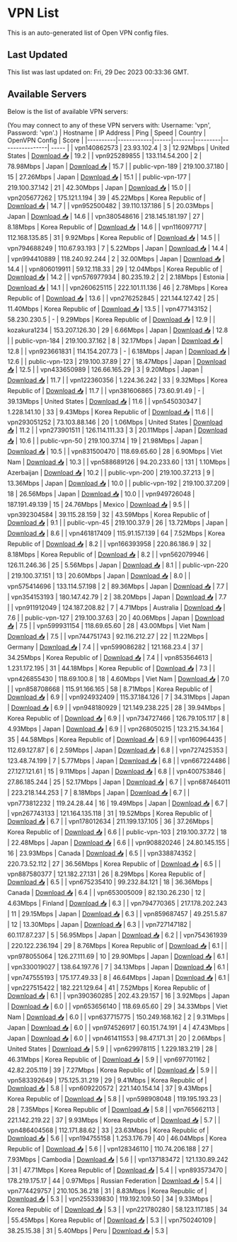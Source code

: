 # VPN List

This is an auto-generated list of Open VPN config files.

## Last Updated

This list was last updated on: Fri, 29 Dec 2023 00:33:36 GMT.

## Available Servers

Below is the list of available VPN servers:

(You may connect to any of these VPN servers with: Username: 'vpn', Password: 'vpn'.)
| Hostname | IP Address | Ping | Speed | Country | OpenVPN Config | Score |
|----------|------------|------|-------|---------|----------------| ----- |
| vpn140862573 | 23.93.102.4 | 3 | 12.92Mbps | United States | [Download 📥](./configs/server_0_US.ovpn) | 19.2 |
| vpn925289855 | 133.114.54.200 | 2 | 78.98Mbps | Japan | [Download 📥](./configs/server_1_JP.ovpn) | 15.7 |
| public-vpn-189 | 219.100.37.180 | 15 | 27.26Mbps | Japan | [Download 📥](./configs/server_2_JP.ovpn) | 15.1 |
| public-vpn-177 | 219.100.37.142 | 21 | 42.30Mbps | Japan | [Download 📥](./configs/server_3_JP.ovpn) | 15.0 |
| vpn205677262 | 175.121.1.194 | 39 | 45.22Mbps | Korea Republic of | [Download 📥](./configs/server_4_KR.ovpn) | 14.7 |
| vpn952500482 | 39.110.137.186 | 5 | 20.03Mbps | Japan | [Download 📥](./configs/server_5_JP.ovpn) | 14.6 |
| vpn380548616 | 218.145.181.197 | 27 | 8.18Mbps | Korea Republic of | [Download 📥](./configs/server_6_KR.ovpn) | 14.6 |
| vpn116097717 | 112.168.135.85 | 31 | 9.92Mbps | Korea Republic of | [Download 📥](./configs/server_7_KR.ovpn) | 14.5 |
| vpn794688249 | 110.67.93.193 | 7 | 5.22Mbps | Japan | [Download 📥](./configs/server_8_JP.ovpn) | 14.4 |
| vpn994410889 | 118.240.92.244 | 2 | 32.00Mbps | Japan | [Download 📥](./configs/server_9_JP.ovpn) | 14.4 |
| vpn806019911 | 59.12.118.33 | 29 | 12.04Mbps | Korea Republic of | [Download 📥](./configs/server_10_KR.ovpn) | 14.2 |
| vpn576977934 | 80.235.19.2 | 2 | 2.18Mbps | Estonia | [Download 📥](./configs/server_11_EE.ovpn) | 14.1 |
| vpn260625115 | 222.101.11.136 | 46 | 2.78Mbps | Korea Republic of | [Download 📥](./configs/server_12_KR.ovpn) | 13.6 |
| vpn276252845 | 221.144.127.42 | 25 | 11.40Mbps | Korea Republic of | [Download 📥](./configs/server_13_KR.ovpn) | 13.5 |
| vpn477143152 | 58.230.230.5 | - | 9.29Mbps | Korea Republic of | [Download 📥](./configs/server_14_KR.ovpn) | 12.9 |
| kozakura1234 | 153.207.126.30 | 29 | 6.66Mbps | Japan | [Download 📥](./configs/server_15_JP.ovpn) | 12.8 |
| public-vpn-184 | 219.100.37.162 | 8 | 32.17Mbps | Japan | [Download 📥](./configs/server_16_JP.ovpn) | 12.8 |
| vpn923661831 | 114.154.207.73 | - | 6.18Mbps | Japan | [Download 📥](./configs/server_17_JP.ovpn) | 12.6 |
| public-vpn-123 | 219.100.37.89 | 27 | 18.47Mbps | Japan | [Download 📥](./configs/server_18_JP.ovpn) | 12.5 |
| vpn433650989 | 126.66.165.29 | 3 | 9.20Mbps | Japan | [Download 📥](./configs/server_19_JP.ovpn) | 11.7 |
| vpn122360356 | 1.224.36.242 | 33 | 9.32Mbps | Korea Republic of | [Download 📥](./configs/server_20_KR.ovpn) | 11.7 |
| vpn381606865 | 73.60.91.49 | - | 39.13Mbps | United States | [Download 📥](./configs/server_21_US.ovpn) | 11.6 |
| vpn545030347 | 1.228.141.10 | 33 | 9.43Mbps | Korea Republic of | [Download 📥](./configs/server_22_KR.ovpn) | 11.6 |
| vpn293051252 | 73.103.88.146 | 20 | 1.06Mbps | United States | [Download 📥](./configs/server_23_US.ovpn) | 11.2 |
| vpn273901511 | 126.114.111.33 | 3 | 20.11Mbps | Japan | [Download 📥](./configs/server_24_JP.ovpn) | 10.6 |
| public-vpn-50 | 219.100.37.14 | 19 | 21.98Mbps | Japan | [Download 📥](./configs/server_25_JP.ovpn) | 10.5 |
| vpn831500470 | 118.69.65.60 | 28 | 6.90Mbps | Viet Nam | [Download 📥](./configs/server_26_VN.ovpn) | 10.3 |
| vpn588689126 | 94.20.233.60 | 131 | 1.10Mbps | Azerbaijan | [Download 📥](./configs/server_27_AZ.ovpn) | 10.2 |
| public-vpn-200 | 219.100.37.213 | 9 | 13.36Mbps | Japan | [Download 📥](./configs/server_28_JP.ovpn) | 10.0 |
| public-vpn-192 | 219.100.37.209 | 18 | 26.56Mbps | Japan | [Download 📥](./configs/server_29_JP.ovpn) | 10.0 |
| vpn949726048 | 187.191.49.139 | 15 | 24.76Mbps | Mexico | [Download 📥](./configs/server_30_MX.ovpn) | 9.5 |
| vpn392304584 | 39.115.28.159 | 32 | 43.59Mbps | Korea Republic of | [Download 📥](./configs/server_31_KR.ovpn) | 9.1 |
| public-vpn-45 | 219.100.37.9 | 26 | 13.72Mbps | Japan | [Download 📥](./configs/server_32_JP.ovpn) | 8.6 |
| vpn461817409 | 115.91.157.139 | 64 | 7.52Mbps | Korea Republic of | [Download 📥](./configs/server_33_KR.ovpn) | 8.2 |
| vpn166393958 | 220.86.186.9 | 32 | 8.18Mbps | Korea Republic of | [Download 📥](./configs/server_34_KR.ovpn) | 8.2 |
| vpn562079946 | 126.11.246.36 | 25 | 5.56Mbps | Japan | [Download 📥](./configs/server_35_JP.ovpn) | 8.1 |
| public-vpn-220 | 219.100.37.151 | 13 | 20.60Mbps | Japan | [Download 📥](./configs/server_36_JP.ovpn) | 8.0 |
| vpn575414696 | 133.114.57.198 | 2 | 89.36Mbps | Japan | [Download 📥](./configs/server_37_JP.ovpn) | 7.7 |
| vpn354153193 | 180.147.42.79 | 2 | 38.20Mbps | Japan | [Download 📥](./configs/server_38_JP.ovpn) | 7.7 |
| vpn911912049 | 124.187.208.82 | 7 | 4.71Mbps | Australia | [Download 📥](./configs/server_39_AU.ovpn) | 7.6 |
| public-vpn-127 | 219.100.37.63 | 20 | 40.06Mbps | Japan | [Download 📥](./configs/server_40_JP.ovpn) | 7.5 |
| vpn599931154 | 118.69.65.60 | 28 | 43.00Mbps | Viet Nam | [Download 📥](./configs/server_41_VN.ovpn) | 7.5 |
| vpn744751743 | 92.116.212.27 | 22 | 11.22Mbps | Germany | [Download 📥](./configs/server_42_DE.ovpn) | 7.4 |
| vpn599086282 | 121.168.23.4 | 37 | 34.25Mbps | Korea Republic of | [Download 📥](./configs/server_43_KR.ovpn) | 7.4 |
| vpn853564613 | 1.231.172.195 | 31 | 44.18Mbps | Korea Republic of | [Download 📥](./configs/server_44_KR.ovpn) | 7.3 |
| vpn426855430 | 118.69.100.8 | 18 | 4.60Mbps | Viet Nam | [Download 📥](./configs/server_45_VN.ovpn) | 7.0 |
| vpn858708668 | 115.91.166.165 | 58 | 8.71Mbps | Korea Republic of | [Download 📥](./configs/server_46_KR.ovpn) | 6.9 |
| vpn924932409 | 115.37.184.126 | 7 | 34.31Mbps | Japan | [Download 📥](./configs/server_47_JP.ovpn) | 6.9 |
| vpn948180929 | 121.149.238.225 | 28 | 39.94Mbps | Korea Republic of | [Download 📥](./configs/server_48_KR.ovpn) | 6.9 |
| vpn734727466 | 126.79.105.117 | 8 | 4.93Mbps | Japan | [Download 📥](./configs/server_49_JP.ovpn) | 6.9 |
| vpn268050215 | 123.215.34.164 | 35 | 44.58Mbps | Korea Republic of | [Download 📥](./configs/server_50_KR.ovpn) | 6.9 |
| vpn160964435 | 112.69.127.87 | 6 | 2.59Mbps | Japan | [Download 📥](./configs/server_51_JP.ovpn) | 6.8 |
| vpn727425353 | 123.48.74.199 | 7 | 5.77Mbps | Japan | [Download 📥](./configs/server_52_JP.ovpn) | 6.8 |
| vpn667224486 | 27.127.121.61 | 15 | 9.11Mbps | Japan | [Download 📥](./configs/server_53_JP.ovpn) | 6.8 |
| vpn400753846 | 27.86.185.244 | 25 | 52.17Mbps | Japan | [Download 📥](./configs/server_54_JP.ovpn) | 6.7 |
| vpn687464011 | 223.218.144.253 | 7 | 8.18Mbps | Japan | [Download 📥](./configs/server_55_JP.ovpn) | 6.7 |
| vpn773812232 | 119.24.28.44 | 16 | 19.49Mbps | Japan | [Download 📥](./configs/server_56_JP.ovpn) | 6.7 |
| vpn267743133 | 121.164.135.118 | 31 | 19.52Mbps | Korea Republic of | [Download 📥](./configs/server_57_KR.ovpn) | 6.7 |
| vpn178012634 | 211.199.137.105 | 36 | 37.26Mbps | Korea Republic of | [Download 📥](./configs/server_58_KR.ovpn) | 6.6 |
| public-vpn-103 | 219.100.37.72 | 18 | 22.48Mbps | Japan | [Download 📥](./configs/server_59_JP.ovpn) | 6.6 |
| vpn908820246 | 24.80.145.155 | 16 | 23.93Mbps | Canada | [Download 📥](./configs/server_60_CA.ovpn) | 6.5 |
| vpn338874352 | 220.73.52.112 | 27 | 36.56Mbps | Korea Republic of | [Download 📥](./configs/server_61_KR.ovpn) | 6.5 |
| vpn887580377 | 121.182.27.131 | 26 | 8.29Mbps | Korea Republic of | [Download 📥](./configs/server_62_KR.ovpn) | 6.5 |
| vpn675235410 | 99.232.84.121 | 18 | 36.36Mbps | Canada | [Download 📥](./configs/server_63_CA.ovpn) | 6.4 |
| vpn653005009 | 82.130.26.230 | 12 | 4.63Mbps | Finland | [Download 📥](./configs/server_64_FI.ovpn) | 6.3 |
| vpn794770365 | 217.178.202.243 | 11 | 29.15Mbps | Japan | [Download 📥](./configs/server_65_JP.ovpn) | 6.3 |
| vpn859687457 | 49.251.5.87 | 12 | 13.30Mbps | Japan | [Download 📥](./configs/server_66_JP.ovpn) | 6.3 |
| vpn727147182 | 60.117.87.237 | 5 | 56.95Mbps | Japan | [Download 📥](./configs/server_67_JP.ovpn) | 6.2 |
| vpn754361939 | 220.122.236.194 | 29 | 8.76Mbps | Korea Republic of | [Download 📥](./configs/server_68_KR.ovpn) | 6.1 |
| vpn978055064 | 126.27.111.69 | 10 | 29.90Mbps | Japan | [Download 📥](./configs/server_69_JP.ovpn) | 6.1 |
| vpn330019027 | 138.64.197.76 | 7 | 34.13Mbps | Japan | [Download 📥](./configs/server_70_JP.ovpn) | 6.1 |
| vpn747555193 | 175.177.49.33 | 8 | 46.64Mbps | Japan | [Download 📥](./configs/server_71_JP.ovpn) | 6.1 |
| vpn227515422 | 182.221.129.64 | 41 | 7.52Mbps | Korea Republic of | [Download 📥](./configs/server_72_KR.ovpn) | 6.1 |
| vpn390360285 | 202.43.29.157 | 16 | 3.92Mbps | Japan | [Download 📥](./configs/server_73_JP.ovpn) | 6.0 |
| vpn653656140 | 118.69.65.60 | 29 | 34.33Mbps | Viet Nam | [Download 📥](./configs/server_74_VN.ovpn) | 6.0 |
| vpn637715775 | 150.249.168.162 | 2 | 9.31Mbps | Japan | [Download 📥](./configs/server_75_JP.ovpn) | 6.0 |
| vpn974526917 | 60.151.74.191 | 4 | 47.43Mbps | Japan | [Download 📥](./configs/server_76_JP.ovpn) | 6.0 |
| vpn461411553 | 98.47.171.31 | 20 | 2.06Mbps | United States | [Download 📥](./configs/server_77_US.ovpn) | 5.9 |
| vpn629978115 | 1.229.183.219 | 28 | 46.31Mbps | Korea Republic of | [Download 📥](./configs/server_78_KR.ovpn) | 5.9 |
| vpn697701162 | 42.82.205.119 | 39 | 7.27Mbps | Korea Republic of | [Download 📥](./configs/server_79_KR.ovpn) | 5.9 |
| vpn583392649 | 175.125.31.219 | 29 | 9.41Mbps | Korea Republic of | [Download 📥](./configs/server_80_KR.ovpn) | 5.8 |
| vpn609220572 | 221.140.154.14 | 37 | 9.43Mbps | Korea Republic of | [Download 📥](./configs/server_81_KR.ovpn) | 5.8 |
| vpn598908048 | 119.195.193.23 | 28 | 7.35Mbps | Korea Republic of | [Download 📥](./configs/server_82_KR.ovpn) | 5.8 |
| vpn765662113 | 221.142.219.22 | 37 | 9.93Mbps | Korea Republic of | [Download 📥](./configs/server_83_KR.ovpn) | 5.7 |
| vpn486404568 | 112.171.88.62 | 33 | 23.63Mbps | Korea Republic of | [Download 📥](./configs/server_84_KR.ovpn) | 5.6 |
| vpn194755158 | 1.253.176.79 | 40 | 46.04Mbps | Korea Republic of | [Download 📥](./configs/server_85_KR.ovpn) | 5.6 |
| vpn128346110 | 110.74.206.188 | 27 | 7.93Mbps | Cambodia | [Download 📥](./configs/server_86_KH.ovpn) | 5.6 |
| vpn137183472 | 121.130.89.242 | 31 | 47.71Mbps | Korea Republic of | [Download 📥](./configs/server_87_KR.ovpn) | 5.4 |
| vpn893573470 | 178.219.175.17 | 44 | 0.97Mbps | Russian Federation | [Download 📥](./configs/server_88_RU.ovpn) | 5.4 |
| vpn774429757 | 210.105.36.218 | 31 | 8.83Mbps | Korea Republic of | [Download 📥](./configs/server_89_KR.ovpn) | 5.3 |
| vpn255339830 | 119.192.109.50 | 34 | 9.33Mbps | Korea Republic of | [Download 📥](./configs/server_90_KR.ovpn) | 5.3 |
| vpn221780280 | 58.123.117.185 | 34 | 55.45Mbps | Korea Republic of | [Download 📥](./configs/server_91_KR.ovpn) | 5.3 |
| vpn750240109 | 38.25.15.38 | 31 | 5.40Mbps | Peru | [Download 📥](./configs/server_92_PE.ovpn) | 5.3 |
